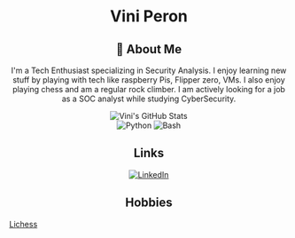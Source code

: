 <div align="center">
    <h1> Vini Peron</h1>
</div>

<div align="center">
    <h2>🚀 About Me</h2>
    <p>I'm a Tech Enthusiast specializing in Security Analysis. I enjoy learning new stuff by playing with tech like raspberry Pis, Flipper zero, VMs. I also enjoy playing chess
and am a regular rock climber. I am actively looking for a job as a SOC analyst while studying CyberSecurity.</p>
</div>

<div align="center">
    <img src="https://github-profile-summary-cards.vercel.app/api/cards/profile-details?username=VPeron&theme=github_dark" alt="Vini's GitHub Stats"/>
</div>

<div align="center">
  <img src="https://img.shields.io/badge/Python-3776AB?style=for-the-badge&logo=python&logoColor=white" alt="Python"/>
  <img src="https://img.shields.io/badge/Bash-4EAA25?style=for-the-badge&logo=gnu-bash&logoColor=white" alt="Bash"/>
</div>


<div align="center">
    <h2> Links</h2>
</div>

<div align="center">
    <a href="https://www.linkedin.com/in/vinicius-p-9a9197270">
        <img src="https://img.shields.io/badge/LinkedIn-0077B5?style=for-the-badge&logo=linkedin&logoColor=white" alt="LinkedIn"/>
    </a>
</div>

<div align="center">
    <h2> Hobbies </h2>
</div>

[Lichess](https://lichess.org/@/Vknee)




